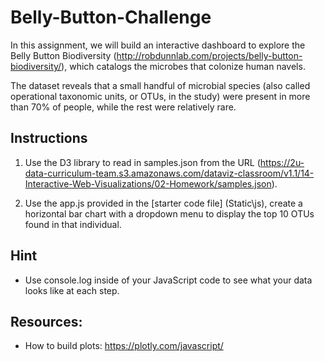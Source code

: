 # Belly-Button-Challenge

In this assignment, we will build an interactive dashboard to explore the Belly Button Biodiversity (http://robdunnlab.com/projects/belly-button-biodiversity/), which catalogs the microbes that colonize human navels.

The dataset reveals that a small handful of microbial species (also called operational taxonomic units, or OTUs, in the study) were present in more than 70% of people, while the rest were relatively rare.

## Instructions
1. Use the D3 library to read in samples.json from the URL (https://2u-data-curriculum-team.s3.amazonaws.com/dataviz-classroom/v1.1/14-Interactive-Web-Visualizations/02-Homework/samples.json).

2. Use the app.js provided in the [starter code file] (Static\js), create a horizontal bar chart with a dropdown menu to display the top 10 OTUs found in that individual.

## Hint

* Use console.log inside of your JavaScript code to see what your data looks like at each step.

## Resources:
- How to build plots: https://plotly.com/javascript/